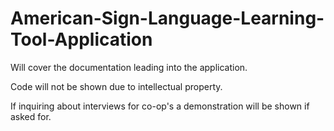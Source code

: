 # American-Sign-Language-Learning-Tool-Application

Will cover the documentation leading into the application. 


Code will not be shown due to intellectual property. 


If inquiring about interviews for co-op's a demonstration will be shown if asked for.
